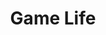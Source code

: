 ---
title: Game Life
description: Some personal plan related with game play
image:

# Badge style
style:
    background: "#2a9d8f"
    color: "#fff"
---